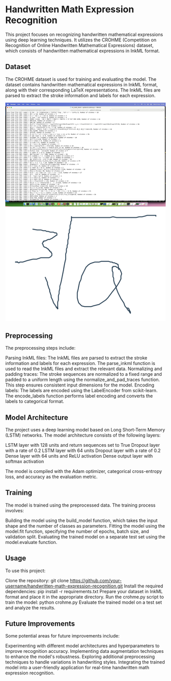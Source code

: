 # Handwritten Math Expression Recognition
This project focuses on recognizing handwritten mathematical expressions using deep learning techniques. It utilizes the CROHME (Competition on Recognition of Online Handwritten Mathematical Expressions) dataset, which consists of handwritten mathematical expressions in InkML format.
## Dataset
The CROHME dataset is used for training and evaluating the model. The dataset contains handwritten mathematical expressions in InkML format, along with their corresponding LaTeX representations. The InkML files are parsed to extract the stroke information and labels for each expression.

![alt text](https://github.com/we-and/ml_math_inkml_ocr/blob/main/screenshot.png?raw=true)
![alt text](https://github.com/we-and/ml_math_inkml_ocr/blob/main/test_inputs_png/129_em_542.png?raw=true)


## Preprocessing
The preprocessing steps include:

Parsing InkML files: The InkML files are parsed to extract the stroke information and labels for each expression. The parse_inkml function is used to read the InkML files and extract the relevant data.
Normalizing and padding traces: The stroke sequences are normalized to a fixed range and padded to a uniform length using the normalize_and_pad_traces function. This step ensures consistent input dimensions for the model.
Encoding labels: The labels are encoded using the LabelEncoder from scikit-learn. The encode_labels function performs label encoding and converts the labels to categorical format.

## Model Architecture
The project uses a deep learning model based on Long Short-Term Memory (LSTM) networks. The model architecture consists of the following layers:

LSTM layer with 128 units and return sequences set to True
Dropout layer with a rate of 0.2
LSTM layer with 64 units
Dropout layer with a rate of 0.2
Dense layer with 64 units and ReLU activation
Dense output layer with softmax activation

The model is compiled with the Adam optimizer, categorical cross-entropy loss, and accuracy as the evaluation metric.
## Training
The model is trained using the preprocessed data. The training process involves:

Building the model using the build_model function, which takes the input shape and the number of classes as parameters.
Fitting the model using the model.fit function, specifying the number of epochs, batch size, and validation split.
Evaluating the trained model on a separate test set using the model.evaluate function.

## Usage
To use this project:

Clone the repository: git clone https://github.com/your-username/handwritten-math-expression-recognition.git
Install the required dependencies: pip install -r requirements.txt
Prepare your dataset in InkML format and place it in the appropriate directory.
Run the crohme.py script to train the model: python crohme.py
Evaluate the trained model on a test set and analyze the results.

## Future Improvements
Some potential areas for future improvements include:

Experimenting with different model architectures and hyperparameters to improve recognition accuracy.
Implementing data augmentation techniques to enhance the model's robustness.
Exploring additional preprocessing techniques to handle variations in handwriting styles.
Integrating the trained model into a user-friendly application for real-time handwritten math expression recognition.


